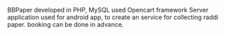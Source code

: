 BBPaper developed in PHP, MySQL used Opencart framework
Server application used for android app, to create an service for collecting raddi paper. booking can be done in advance.
